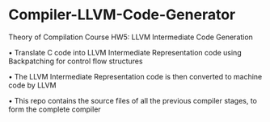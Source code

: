 # Compiler-LLVM-Code-Generator
Theory of Compilation Course HW5: LLVM Intermediate Code Generation

• Translate C code into LLVM Intermediate Representation code using Backpatching for control flow structures

• The LLVM Intermediate Representation code is then converted to machine code by LLVM

• This repo contains the source files of all the previous compiler stages, to form the complete compiler

